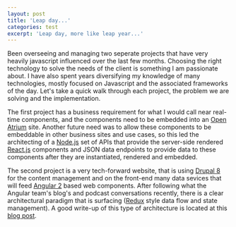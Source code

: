 ```yaml
---
layout: post
title: 'Leap day...'
categories: test
excerpt: 'Leap day, more like leap year...'
---
```


Been overseeing and managing two seperate projects that have very heavily javascript influenced over the last few months. Choosing the right technology to solve the needs of the client is something I am passionate about. I have also spent years diversifying my knowledge of many technologies, mostly focused on Javascript and the associated frameworks of the day. Let's take a quick walk through each project, the problem we are solving and the implementation.

The first project has a business requirement for what I would call near real-time components, and the components need to be embedded into an [Open Atrium](http://www.openatrium.com/) site. Another future need was to allow these components to be embeddable in other business sites and use cases, so this led the architecting of a [Node.js](https://nodejs.org/en/) set of APIs that provide the server-side rendered [React.js](https://facebook.github.io/react/) components and JSON data endpoints to provide data to these components after they are instantiated, rendered and embedded.  

The second project is a very tech-forward website, that is using [Drupal 8](http://drupal.org) for the content management and on the front-end many data sevices that will feed [Angular 2](http://angular.io) based web components.  After following what the Angular team's blog's and podcast conversations recently, there is a clear architectural paradigm that is surfacing ([Redux](https://github.com/reactjs/redux) style data flow and state management).  A good write-up of this type of architecture is located at this [blog post](http://victorsavkin.com/post/137821436516/managing-state-in-angular-2-applications).
  